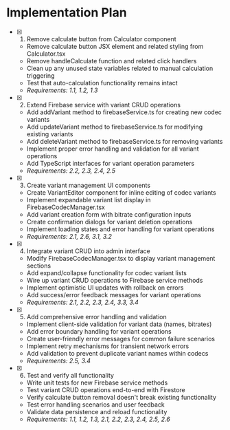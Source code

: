 # Implementation Plan

- [x] 1. Remove calculate button from Calculator component
  - Remove calculate button JSX element and related styling from Calculator.tsx
  - Remove handleCalculate function and related click handlers
  - Clean up any unused state variables related to manual calculation triggering
  - Test that auto-calculation functionality remains intact
  - _Requirements: 1.1, 1.2, 1.3_

- [x] 2. Extend Firebase service with variant CRUD operations
  - Add addVariant method to firebaseService.ts for creating new codec variants
  - Add updateVariant method to firebaseService.ts for modifying existing variants
  - Add deleteVariant method to firebaseService.ts for removing variants
  - Implement proper error handling and validation for all variant operations
  - Add TypeScript interfaces for variant operation parameters
  - _Requirements: 2.2, 2.3, 2.4, 2.5_

- [x] 3. Create variant management UI components
  - Create VariantEditor component for inline editing of codec variants
  - Implement expandable variant list display in FirebaseCodecManager.tsx
  - Add variant creation form with bitrate configuration inputs
  - Create confirmation dialogs for variant deletion operations
  - Implement loading states and error handling for variant operations
  - _Requirements: 2.1, 2.6, 3.1, 3.2_

- [x] 4. Integrate variant CRUD into admin interface
  - Modify FirebaseCodecManager.tsx to display variant management sections
  - Add expand/collapse functionality for codec variant lists
  - Wire up variant CRUD operations to Firebase service methods
  - Implement optimistic UI updates with rollback on errors
  - Add success/error feedback messages for variant operations
  - _Requirements: 2.1, 2.2, 2.3, 2.4, 3.3, 3.4_

- [x] 5. Add comprehensive error handling and validation
  - Implement client-side validation for variant data (names, bitrates)
  - Add error boundary handling for variant operations
  - Create user-friendly error messages for common failure scenarios
  - Implement retry mechanisms for transient network errors
  - Add validation to prevent duplicate variant names within codecs
  - _Requirements: 2.5, 3.4_

- [x] 6. Test and verify all functionality
  - Write unit tests for new Firebase service methods
  - Test variant CRUD operations end-to-end with Firestore
  - Verify calculate button removal doesn't break existing functionality
  - Test error handling scenarios and user feedback
  - Validate data persistence and reload functionality
  - _Requirements: 1.1, 1.2, 1.3, 2.1, 2.2, 2.3, 2.4, 2.5, 2.6_